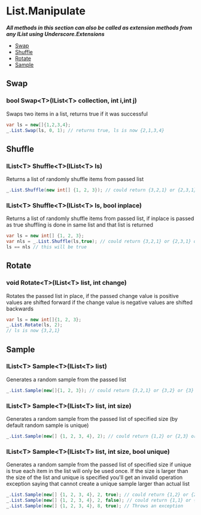 # List.Manipulate

***All methods in this section can also be called as extension methods from any IList using Underscore.Extensions***

- [Swap](#swap)
- [Shuffle](#shuffle)
- [Rotate](#rotate)
- [Sample](#sample)

## Swap

### bool Swap\<T\>(IList\<T\> collection, int i,int j)

Swaps two items in a list, returns true if it was successful

``` csharp
var ls = new[]{1,2,3,4};
_.List.Swap(ls, 0, 1); // returns true, ls is now {2,1,3,4}
```

## Shuffle

### IList\<T\> Shuffle\<T\>(IList\<T\> ls)

Returns a list of randomly shuffle items from passed list

``` csharp
_.List.Shuffle(new int[] {1, 2, 3}); // could return {3,2,1} or {2,3,1} or {1,3,2}
```

### IList\<T\> Shuffle\<T\>(IList\<T\> ls, bool inplace)

Returns a list of randomly shuffle items from passed list, if inplace is passed as true shuffling is done in same list and that list is returned

``` csharp
var ls = new int[] {1, 2, 3};
var nls = _.List.Shuffle(ls,true); // could return {3,2,1} or {2,3,1} or {1,3,2}
ls == nls // this will be true
```

## Rotate

### void Rotate\<T\>(IList\<T\> list, int change)

Rotates the passed list in place, if the passed change value is positive values are shifted forward if the change value is negative values are shifted backwards  

```csharp
var ls = new int[]{1, 2, 3};
_.List.Rotate(ls, 2);
// ls is now {3,2,1}
```

## Sample

### IList\<T\> Sample\<T\>(IList\<T\> list)

Generates a random sample from the passed list
```csharp
_.List.Sample(new[]{1, 2, 3}); // could return {3,2,1} or {3,2} or {3} or {2,3,1} or {2,3} etc.
```

### IList\<T\> Sample\<T\>(IList\<T\> list, int size)

Generates a random sample from the passed list of specified size
(by default random sample is unique)
```csharp
_.List.Sample(new[] {1, 2, 3, 4}, 2); // could return {1,2} or {2,3} or {3,4} or {3,2}
```

### IList\<T\> Sample\<T\>(IList\<T\> list, int size, bool unique)

Generates a random sample from the passed list of specified size if unique is true each item in the list will only be used once.
If the size is larger than the size of the list and unique is specified you'll get an invalid operation exception saying that cannot create a unique sample larger than actual list

```csharp
_.List.Sample(new[] {1, 2, 3, 4}, 2, true); // could return {1,2} or {2,3} or {3,4} or {3,2}
_.List.Sample(new[] {1, 2, 3, 4}, 2, false); // could return {1,1} or {1,2} or {2,3} or {3,3}
_.List.Sample(new[] {1, 2, 3, 4}, 8, true); // Throws an exception
```
